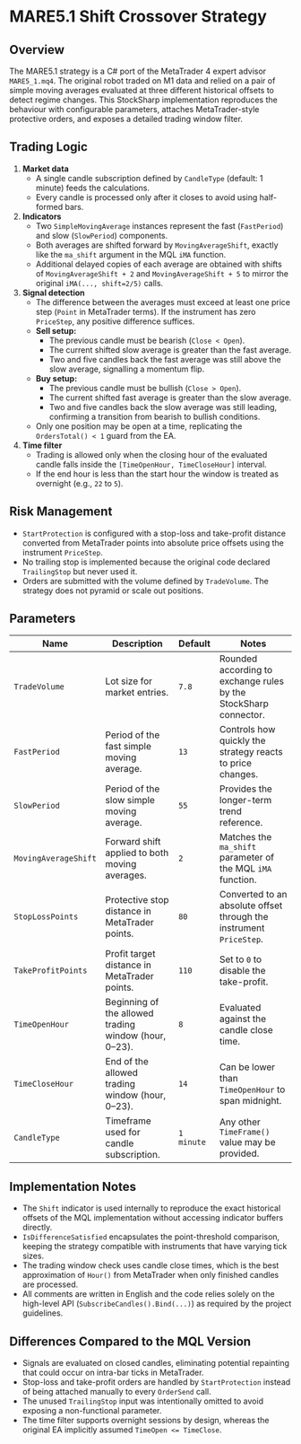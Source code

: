 # MARE5.1 Shift Crossover Strategy

## Overview
The MARE5.1 strategy is a C# port of the MetaTrader 4 expert advisor `MARE5_1.mq4`. The original robot traded on M1 data and relied on a pair of simple moving averages evaluated at three different historical offsets to detect regime changes. This StockSharp implementation reproduces the behaviour with configurable parameters, attaches MetaTrader-style protective orders, and exposes a detailed trading window filter.

## Trading Logic
1. **Market data**
   - A single candle subscription defined by `CandleType` (default: 1 minute) feeds the calculations.
   - Every candle is processed only after it closes to avoid using half-formed bars.
2. **Indicators**
   - Two `SimpleMovingAverage` instances represent the fast (`FastPeriod`) and slow (`SlowPeriod`) components.
   - Both averages are shifted forward by `MovingAverageShift`, exactly like the `ma_shift` argument in the MQL `iMA` function.
   - Additional delayed copies of each average are obtained with shifts of `MovingAverageShift + 2` and `MovingAverageShift + 5` to mirror the original `iMA(..., shift=2/5)` calls.
3. **Signal detection**
   - The difference between the averages must exceed at least one price step (`Point` in MetaTrader terms). If the instrument has zero `PriceStep`, any positive difference suffices.
   - **Sell setup:**
     - The previous candle must be bearish (`Close < Open`).
     - The current shifted slow average is greater than the fast average.
     - Two and five candles back the fast average was still above the slow average, signalling a momentum flip.
   - **Buy setup:**
     - The previous candle must be bullish (`Close > Open`).
     - The current shifted fast average is greater than the slow average.
     - Two and five candles back the slow average was still leading, confirming a transition from bearish to bullish conditions.
   - Only one position may be open at a time, replicating the `OrdersTotal() < 1` guard from the EA.
4. **Time filter**
   - Trading is allowed only when the closing hour of the evaluated candle falls inside the `[TimeOpenHour, TimeCloseHour]` interval.
   - If the end hour is less than the start hour the window is treated as overnight (e.g., `22` to `5`).

## Risk Management
- `StartProtection` is configured with a stop-loss and take-profit distance converted from MetaTrader points into absolute price offsets using the instrument `PriceStep`.
- No trailing stop is implemented because the original code declared `TrailingStop` but never used it.
- Orders are submitted with the volume defined by `TradeVolume`. The strategy does not pyramid or scale out positions.

## Parameters
| Name | Description | Default | Notes |
| --- | --- | --- | --- |
| `TradeVolume` | Lot size for market entries. | `7.8` | Rounded according to exchange rules by the StockSharp connector. |
| `FastPeriod` | Period of the fast simple moving average. | `13` | Controls how quickly the strategy reacts to price changes. |
| `SlowPeriod` | Period of the slow simple moving average. | `55` | Provides the longer-term trend reference. |
| `MovingAverageShift` | Forward shift applied to both moving averages. | `2` | Matches the `ma_shift` parameter of the MQL `iMA` function. |
| `StopLossPoints` | Protective stop distance in MetaTrader points. | `80` | Converted to an absolute offset through the instrument `PriceStep`. |
| `TakeProfitPoints` | Profit target distance in MetaTrader points. | `110` | Set to `0` to disable the take-profit. |
| `TimeOpenHour` | Beginning of the allowed trading window (hour, 0–23). | `8` | Evaluated against the candle close time. |
| `TimeCloseHour` | End of the allowed trading window (hour, 0–23). | `14` | Can be lower than `TimeOpenHour` to span midnight. |
| `CandleType` | Timeframe used for candle subscription. | `1 minute` | Any other `TimeFrame()` value may be provided. |

## Implementation Notes
- The `Shift` indicator is used internally to reproduce the exact historical offsets of the MQL implementation without accessing indicator buffers directly.
- `IsDifferenceSatisfied` encapsulates the point-threshold comparison, keeping the strategy compatible with instruments that have varying tick sizes.
- The trading window check uses candle close times, which is the best approximation of `Hour()` from MetaTrader when only finished candles are processed.
- All comments are written in English and the code relies solely on the high-level API (`SubscribeCandles().Bind(...)`) as required by the project guidelines.

## Differences Compared to the MQL Version
- Signals are evaluated on closed candles, eliminating potential repainting that could occur on intra-bar ticks in MetaTrader.
- Stop-loss and take-profit orders are handled by `StartProtection` instead of being attached manually to every `OrderSend` call.
- The unused `TrailingStop` input was intentionally omitted to avoid exposing a non-functional parameter.
- The time filter supports overnight sessions by design, whereas the original EA implicitly assumed `TimeOpen <= TimeClose`.
